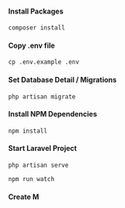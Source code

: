 #### Install Packages

```
composer install
```

#### Copy .env file

```
cp .env.example .env
```

#### Set Database Detail / Migrations
```
php artisan migrate
```


#### Install NPM Dependencies

```
npm install
```

#### Start Laravel Project

```
php artisan serve
```

```
npm run watch
```

#### Create M

